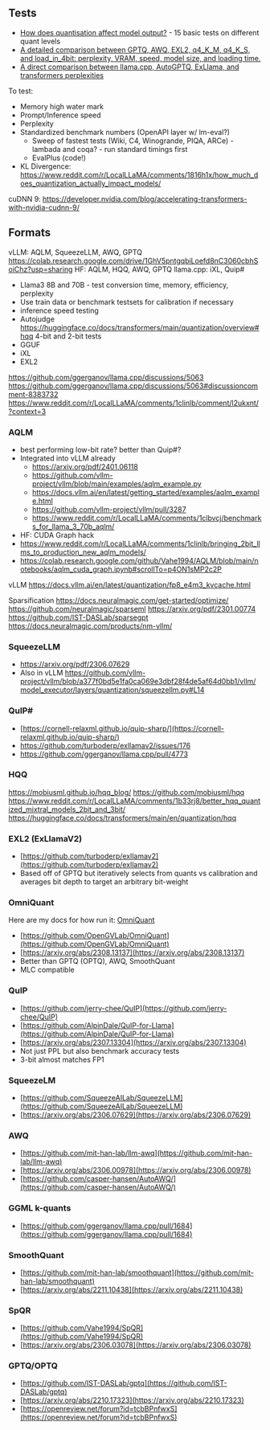 ## Tests
* [How does quantisation affect model output?](https://rentry.org/quants) - 15 basic tests on different quant levels
* [A detailed comparison between GPTQ, AWQ, EXL2, q4_K_M, q4_K_S, and load_in_4bit: perplexity, VRAM, speed, model size, and loading time.](https://oobabooga.github.io/blog/posts/gptq-awq-exl2-llamacpp/)
* [A direct comparison between llama.cpp, AutoGPTQ, ExLlama, and transformers perplexities](https://oobabooga.github.io/blog/posts/perplexities/)

To test:
* Memory high water mark
* Prompt/Inference speed
* Perplexity
* Standardized benchmark numbers (OpenAPI layer w/ lm-eval?)
  * Sweep of fastest tests (Wiki, C4, Winogrande, PIQA, ARCe) - lambada and coqa? - run standard timings first
  * EvalPlus (code!)
* KL Divergence: https://www.reddit.com/r/LocalLLaMA/comments/1816h1x/how_much_does_quantization_actually_impact_models/


cuDNN 9: https://developer.nvidia.com/blog/accelerating-transformers-with-nvidia-cudnn-9/


## Formats

vLLM: AQLM, SqueezeLLM, AWQ, GPTQ
https://colab.research.google.com/drive/1GhV5pntgqbiLoefd8nC3060cbhSoiChz?usp=sharing
HF: AQLM, HQQ, AWQ, GPTQ
llama.cpp: iXL, Quip#
* Llama3 8B and 70B - test conversion time, memory, efficiency, perplexity
* Use train data or benchmark testsets for calibration if necessary
* inference speed testing
* Autojudge
https://huggingface.co/docs/transformers/main/quantization/overview#hqq
4-bit and 2-bit tests
* GGUF
* iXL
* EXL2

https://github.com/ggerganov/llama.cpp/discussions/5063
https://github.com/ggerganov/llama.cpp/discussions/5063#discussioncomment-8383732
https://www.reddit.com/r/LocalLLaMA/comments/1clinlb/comment/l2ukxnt/?context=3
### AQLM
* best performing low-bit rate? better than Quip#?
* Integrated into vLLM already
	* https://arxiv.org/pdf/2401.06118
	* https://github.com/vllm-project/vllm/blob/main/examples/aqlm_example.py
	* https://docs.vllm.ai/en/latest/getting_started/examples/aqlm_example.html
	* https://github.com/vllm-project/vllm/pull/3287
	* https://www.reddit.com/r/LocalLLaMA/comments/1clbvcj/benchmarks_for_llama_3_70b_aqlm/
* HF: CUDA Graph hack
* https://www.reddit.com/r/LocalLLaMA/comments/1clinlb/bringing_2bit_llms_to_production_new_aqlm_models/
* https://colab.research.google.com/github/Vahe1994/AQLM/blob/main/notebooks/aqlm_cuda_graph.ipynb#scrollTo=p4ON1sMP2c2P
	

vLLM
https://docs.vllm.ai/en/latest/quantization/fp8_e4m3_kvcache.html

Sparsification
https://docs.neuralmagic.com/get-started/optimize/
https://github.com/neuralmagic/sparseml
https://arxiv.org/pdf/2301.00774
https://github.com/IST-DASLab/sparsegpt
https://docs.neuralmagic.com/products/nm-vllm/

### SqueezeLLM
* https://arxiv.org/pdf/2306.07629
* Also in vLLM https://github.com/vllm-project/vllm/blob/a377f0bd5e1fa0ca069e3dbf28f4de5af64d0bb1/vllm/model_executor/layers/quantization/squeezellm.py#L14
### QuIP#
- [https://cornell-relaxml.github.io/quip-sharp/](https://cornell-relaxml.github.io/quip-sharp/)
- https://github.com/turboderp/exllamav2/issues/176
- https://github.com/ggerganov/llama.cpp/pull/4773

### HQQ
https://mobiusml.github.io/hqq_blog/
https://github.com/mobiusml/hqq
https://www.reddit.com/r/LocalLLaMA/comments/1b33rj8/better_hqq_quantized_mixtral_models_2bit_and_3bit/
https://huggingface.co/docs/transformers/main/en/quantization/hqq

### EXL2 (ExLlamaV2)

- [https://github.com/turboderp/exllamav2](https://github.com/turboderp/exllamav2)
- Based off of GPTQ but iteratively selects from quants vs calibration and averages bit depth to target an arbitrary bit-weight

### OmniQuant

Here are my docs for how run it: [OmniQuant](https://llm-tracker.info/books/llms/page/omniquant)

- [https://github.com/OpenGVLab/OmniQuant](https://github.com/OpenGVLab/OmniQuant)
- [https://arxiv.org/abs/2308.13137](https://arxiv.org/abs/2308.13137)
- Better than GPTQ (OPTQ), AWQ, SmoothQuant
- MLC compatible

### QuIP

- [https://github.com/jerry-chee/QuIP](https://github.com/jerry-chee/QuIP)
- [https://github.com/AlpinDale/QuIP-for-Llama](https://github.com/AlpinDale/QuIP-for-Llama)
- [https://arxiv.org/abs/2307.13304](https://arxiv.org/abs/2307.13304)
- Not just PPL but also benchmark accuracy tests
- 3-bit almost matches FP1


### SqueezeLM

- [https://github.com/SqueezeAILab/SqueezeLLM](https://github.com/SqueezeAILab/SqueezeLLM)
- [https://arxiv.org/abs/2306.07629](https://arxiv.org/abs/2306.07629)

### AWQ

- [https://github.com/mit-han-lab/llm-awq](https://github.com/mit-han-lab/llm-awq)
- [https://arxiv.org/abs/2306.00978](https://arxiv.org/abs/2306.00978)
- [https://github.com/casper-hansen/AutoAWQ/](https://github.com/casper-hansen/AutoAWQ/)

### GGML k-quants

- [https://github.com/ggerganov/llama.cpp/pull/1684](https://github.com/ggerganov/llama.cpp/pull/1684)

### SmoothQuant

- [https://github.com/mit-han-lab/smoothquant](https://github.com/mit-han-lab/smoothquant)
- [https://arxiv.org/abs/2211.10438](https://arxiv.org/abs/2211.10438)

### SpQR

- [https://github.com/Vahe1994/SpQR](https://github.com/Vahe1994/SpQR)
- [https://arxiv.org/abs/2306.03078](https://arxiv.org/abs/2306.03078)

### GPTQ/OPTQ

- [https://github.com/IST-DASLab/gptq](https://github.com/IST-DASLab/gptq)
- [https://arxiv.org/abs/2210.17323](https://arxiv.org/abs/2210.17323)
- [https://openreview.net/forum?id=tcbBPnfwxS](https://openreview.net/forum?id=tcbBPnfwxS)